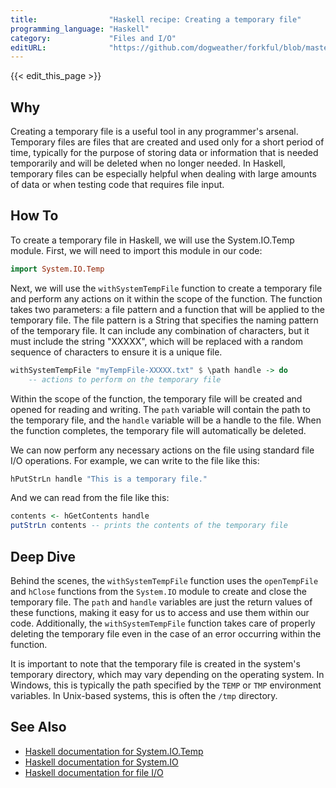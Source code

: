 ```yaml
---
title:                "Haskell recipe: Creating a temporary file"
programming_language: "Haskell"
category:             "Files and I/O"
editURL:              "https://github.com/dogweather/forkful/blob/master/content/en/haskell/creating-a-temporary-file.md"
---
```


{{< edit_this_page >}}

## Why

Creating a temporary file is a useful tool in any programmer's arsenal. Temporary files are files that are created and used only for a short period of time, typically for the purpose of storing data or information that is needed temporarily and will be deleted when no longer needed. In Haskell, temporary files can be especially helpful when dealing with large amounts of data or when testing code that requires file input.

## How To

To create a temporary file in Haskell, we will use the System.IO.Temp module. First, we will need to import this module in our code:

```Haskell
import System.IO.Temp
```

Next, we will use the `withSystemTempFile` function to create a temporary file and perform any actions on it within the scope of the function. The function takes two parameters: a file pattern and a function that will be applied to the temporary file. The file pattern is a String that specifies the naming pattern of the temporary file. It can include any combination of characters, but it must include the string "XXXXX", which will be replaced with a random sequence of characters to ensure it is a unique file.

```Haskell
withSystemTempFile "myTempFile-XXXXX.txt" $ \path handle -> do
    -- actions to perform on the temporary file
```

Within the scope of the function, the temporary file will be created and opened for reading and writing. The `path` variable will contain the path to the temporary file, and the `handle` variable will be a handle to the file. When the function completes, the temporary file will automatically be deleted.

We can now perform any necessary actions on the file using standard file I/O operations. For example, we can write to the file like this:

```Haskell
hPutStrLn handle "This is a temporary file."
```

And we can read from the file like this:

```Haskell
contents <- hGetContents handle
putStrLn contents -- prints the contents of the temporary file
```

## Deep Dive

Behind the scenes, the `withSystemTempFile` function uses the `openTempFile` and `hClose` functions from the `System.IO` module to create and close the temporary file. The `path` and `handle` variables are just the return values of these functions, making it easy for us to access and use them within our code. Additionally, the `withSystemTempFile` function takes care of properly deleting the temporary file even in the case of an error occurring within the function.

It is important to note that the temporary file is created in the system's temporary directory, which may vary depending on the operating system. In Windows, this is typically the path specified by the `TEMP` or `TMP` environment variables. In Unix-based systems, this is often the `/tmp` directory.

## See Also

- [Haskell documentation for System.IO.Temp](https://hackage.haskell.org/package/temporary-1.3.0.0/docs/System-IO-Temp.html)
- [Haskell documentation for System.IO](https://hackage.haskell.org/package/base-4.15.0.0/docs/System-IO.html)
- [Haskell documentation for file I/O](https://en.wikibooks.org/wiki/Haskell/File_IO)